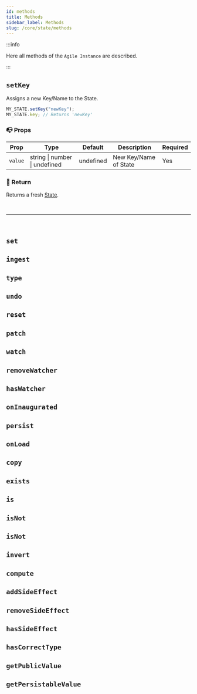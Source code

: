 ```yaml
---
id: methods
title: Methods
sidebar_label: Methods
slug: /core/state/methods
---
```


:::info

Here all methods of the `Agile Instance` are described.

:::

## `setKey`

Assigns a new Key/Name to the State.
```ts
MY_STATE.setKey("newKey");
MY_STATE.key; // Returns 'newKey'
```

### 📭 Props

| Prop           | Type                             | Default    | Description                                           | Required |
|----------------|----------------------------------|------------|-------------------------------------------------------|----------|
| `value`        | string \| number \| undefined      | undefined  | New Key/Name of State                                 | Yes      |

### 📄 Return
Returns a fresh [State](../state/Introduction.md).



<br />

---

<br />



## `set`

## `ingest`

## `type`

## `undo`

## `reset`

## `patch`

## `watch`

## `removeWatcher`

## `hasWatcher`

## `onInaugurated`

## `persist`

## `onLoad`

## `copy`

## `exists`

## `is`

## `isNot`

## `isNot`

## `invert`

## `compute`

## `addSideEffect`

## `removeSideEffect`

## `hasSideEffect`

## `hasCorrectType`

## `getPublicValue`

## `getPersistableValue`